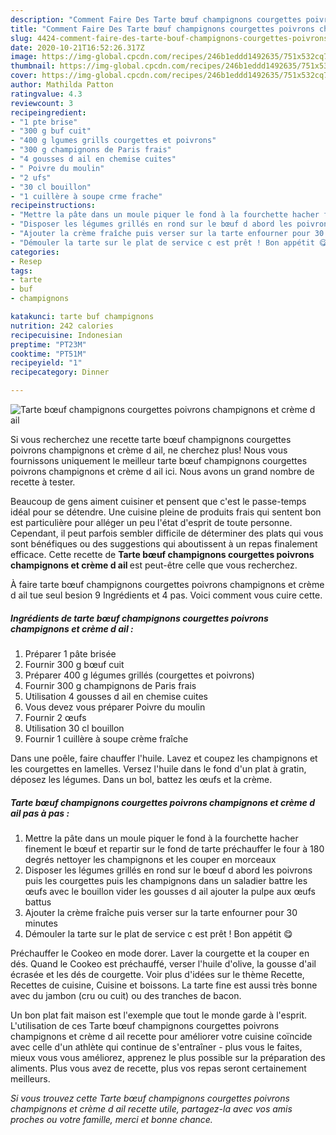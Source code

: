 ```yaml
---
description: "Comment Faire Des Tarte bœuf champignons courgettes poivrons champignons et crème d ail"
title: "Comment Faire Des Tarte bœuf champignons courgettes poivrons champignons et crème d ail"
slug: 4424-comment-faire-des-tarte-bouf-champignons-courgettes-poivrons-champignons-et-creme-d-ail
date: 2020-10-21T16:52:26.317Z
image: https://img-global.cpcdn.com/recipes/246b1eddd1492635/751x532cq70/tarte-boeuf-champignons-courgettes-poivrons-champignons-et-creme-d-ail-photo-principale-de-la-recette.jpg
thumbnail: https://img-global.cpcdn.com/recipes/246b1eddd1492635/751x532cq70/tarte-boeuf-champignons-courgettes-poivrons-champignons-et-creme-d-ail-photo-principale-de-la-recette.jpg
cover: https://img-global.cpcdn.com/recipes/246b1eddd1492635/751x532cq70/tarte-boeuf-champignons-courgettes-poivrons-champignons-et-creme-d-ail-photo-principale-de-la-recette.jpg
author: Mathilda Patton
ratingvalue: 4.3
reviewcount: 3
recipeingredient:
- "1 pte brise"
- "300 g buf cuit"
- "400 g lgumes grills courgettes et poivrons"
- "300 g champignons de Paris frais"
- "4 gousses d ail en chemise cuites"
- " Poivre du moulin"
- "2 ufs"
- "30 cl bouillon"
- "1 cuillère à soupe crme frache"
recipeinstructions:
- "Mettre la pâte dans un moule piquer le fond à la fourchette hacher finement le bœuf et repartir sur le fond de tarte préchauffer le four à 180 degrés nettoyer les champignons et les couper en morceaux"
- "Disposer les légumes grillés en rond sur le bœuf d abord les poivrons puis les courgettes puis les champignons dans un saladier battre les œufs avec le bouillon vider les gousses d ail ajouter la pulpe aux œufs battus"
- "Ajouter la crème fraîche puis verser sur la tarte enfourner pour 30 minutes"
- "Démouler la tarte sur le plat de service c est prêt ! Bon appétit 😋"
categories:
- Resep
tags:
- tarte
- buf
- champignons

katakunci: tarte buf champignons 
nutrition: 242 calories
recipecuisine: Indonesian
preptime: "PT23M"
cooktime: "PT51M"
recipeyield: "1"
recipecategory: Dinner

---
```



![Tarte bœuf champignons courgettes poivrons champignons et crème d ail](https://img-global.cpcdn.com/recipes/246b1eddd1492635/751x532cq70/tarte-boeuf-champignons-courgettes-poivrons-champignons-et-creme-d-ail-photo-principale-de-la-recette.jpg)

Si vous recherchez une recette tarte bœuf champignons courgettes poivrons champignons et crème d ail, ne cherchez plus! Nous vous fournissons uniquement le meilleur tarte bœuf champignons courgettes poivrons champignons et crème d ail ici. Nous avons un grand nombre de recette à tester.

Beaucoup de gens aiment cuisiner et pensent que c'est le passe-temps idéal pour se détendre. Une cuisine pleine de produits frais qui sentent bon est particulière pour alléger un peu l'état d'esprit de toute personne. Cependant, il peut parfois sembler difficile de déterminer des plats qui vous sont bénéfiques ou des suggestions qui aboutissent à un repas finalement efficace. Cette recette de <strong> Tarte bœuf champignons courgettes poivrons champignons et crème d ail </strong> est peut-être celle que vous recherchez.

<!--inarticleads1-->

À faire tarte bœuf champignons courgettes poivrons champignons et crème d ail tue seul besion 9 Ingrédients et 4 pas. Voici comment vous cuire cette.

##### Ingrédients de tarte bœuf champignons courgettes poivrons champignons et crème d ail :

1. Préparer 1 pâte brisée
1. Fournir 300 g bœuf cuit
1. Préparer 400 g légumes grillés (courgettes et poivrons)
1. Fournir 300 g champignons de Paris frais
1. Utilisation 4 gousses d ail en chemise cuites
1. Vous devez vous préparer  Poivre du moulin
1. Fournir 2 œufs
1. Utilisation 30 cl bouillon
1. Fournir 1 cuillère à soupe crème fraîche


Dans une poêle, faire chauffer l&#39;huile. Lavez et coupez les champignons et les courgettes en lamelles. Versez l&#39;huile dans le fond d&#39;un plat à gratin, déposez les légumes. Dans un bol, battez les œufs et la crème. 

<!--inarticleads2-->

##### Tarte bœuf champignons courgettes poivrons champignons et crème d ail pas à pas :

1. Mettre la pâte dans un moule piquer le fond à la fourchette hacher finement le bœuf et repartir sur le fond de tarte préchauffer le four à 180 degrés nettoyer les champignons et les couper en morceaux
1. Disposer les légumes grillés en rond sur le bœuf d abord les poivrons puis les courgettes puis les champignons dans un saladier battre les œufs avec le bouillon vider les gousses d ail ajouter la pulpe aux œufs battus
1. Ajouter la crème fraîche puis verser sur la tarte enfourner pour 30 minutes
1. Démouler la tarte sur le plat de service c est prêt ! Bon appétit 😋


Préchauffer le Cookeo en mode dorer. Laver la courgette et la couper en dés. Quand le Cookeo est préchauffé, verser l&#39;huile d&#39;olive, la gousse d&#39;ail écrasée et les dés de courgette. Voir plus d&#39;idées sur le thème Recette, Recettes de cuisine, Cuisine et boissons. La tarte fine est aussi très bonne avec du jambon (cru ou cuit) ou des tranches de bacon. 

<!--inarticleads1-->

<p>
Un bon plat fait maison est l'exemple que tout le monde garde à l'esprit. L'utilisation de ces Tarte bœuf champignons courgettes poivrons champignons et crème d ail recette pour améliorer votre cuisine coïncide avec celle d'un athlète qui continue de s'entraîner - plus vous le faites, mieux vous vous améliorez, apprenez le plus possible sur la préparation des aliments. Plus vous avez de recette, plus vos repas seront certainement meilleurs.
</p>

<p>
<i>Si vous trouvez cette Tarte bœuf champignons courgettes poivrons champignons et crème d ail recette utile, partagez-la avec vos amis proches ou votre famille, merci et bonne chance.</i>
</p>
